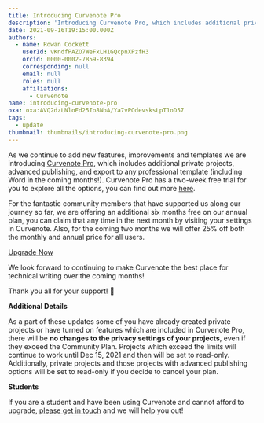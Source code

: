 ```yaml
---
title: Introducing Curvenote Pro
description: 'Introducing Curvenote Pro, which includes additional private projects, advanced publishing, and export to any professional template.'
date: 2021-09-16T19:15:00.000Z
authors:
  - name: Rowan Cockett
    userId: vKndfPAZO7WeFxLH1GQcpnXPzfH3
    orcid: 0000-0002-7859-8394
    corresponding: null
    email: null
    roles: null
    affiliations:
      - Curvenote
name: introducing-curvenote-pro
oxa: oxa:AVQ2dzLNloEd25Io8NbA/Ya7vPOdevsksLpT1oD57
tags:
  - update
thumbnail: thumbnails/introducing-curvenote-pro.png
---
```


As we continue to add new features, improvements and templates we are introducing [Curvenote Pro](https://curvenote.com/pricing), which includes additional private projects, advanced publishing, and export to any professional template (including Word in the coming months!). Curvenote Pro has a two-week free trial for you to explore all the options, you can find out more [here](https://curvenote.com/pricing).

For the fantastic community members that have supported us along our journey so far, we are offering an additional six months free on our annual plan, you can claim that any time in the next month by visiting your settings in Curvenote. Also, for the coming two months we will offer 25% off both the monthly and annual price for all users.

[Upgrade Now](https://curvenote.com/profile?upgrade=true)

We look forward to continuing to make Curvenote the best place for technical writing over the coming months!

Thank you all for your support! 🚀

**Additional Details**

As a part of these updates some of you have already created private projects or have turned on features which are included in Curvenote Pro, there will be **no changes to the privacy settings of your projects**, even if they exceed the Community Plan. Projects which exceed the limits will continue to work until Dec 15, 2021 and then will be set to read-only. Additionally, private projects and those projects with advanced publishing options will be set to read-only if you decide to cancel your plan.

**Students**

If you are a student and have been using Curvenote and cannot afford to upgrade, [please get in touch](https://curvenote.com/contact) and we will help you out!
